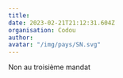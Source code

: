 ```yaml
---
title: 
date: 2023-02-21T21:12:31.604Z
organisation: Codou 
author: 
avatar: "/img/pays/SN.svg"
---
```


Non au troisième mandat 